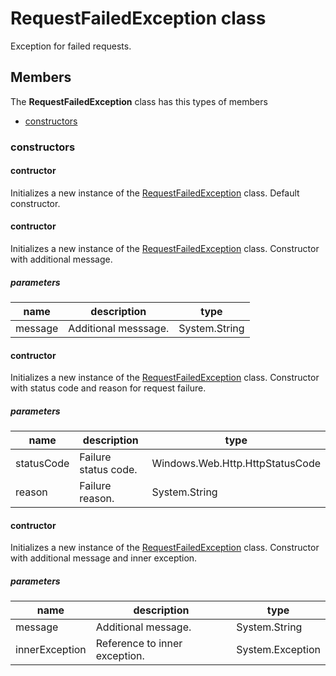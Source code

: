 
# RequestFailedException class

Exception for failed requests.

## Members

The **RequestFailedException** class has this types of members

* [constructors](#constructors)

### constructors

#### contructor

Initializes a new instance of the [RequestFailedException](Microsoft_Toolkit_Uwp_Services_Exceptions_RequestFailedException.md) class. Default constructor.

#### contructor

Initializes a new instance of the [RequestFailedException](Microsoft_Toolkit_Uwp_Services_Exceptions_RequestFailedException.md) class. Constructor with additional message.

##### parameters



| name | description | type || --- | --- | --- || message | Additional messsage. | System.String |
#### contructor

Initializes a new instance of the [RequestFailedException](Microsoft_Toolkit_Uwp_Services_Exceptions_RequestFailedException.md) class. Constructor with status code and reason for request failure.

##### parameters



| name | description | type || --- | --- | --- || statusCode | Failure status code. | Windows.Web.Http.HttpStatusCode || reason | Failure reason. | System.String |
#### contructor

Initializes a new instance of the [RequestFailedException](Microsoft_Toolkit_Uwp_Services_Exceptions_RequestFailedException.md) class. Constructor with additional message and inner exception.

##### parameters



| name | description | type || --- | --- | --- || message | Additional message. | System.String || innerException | Reference to inner exception. | System.Exception |